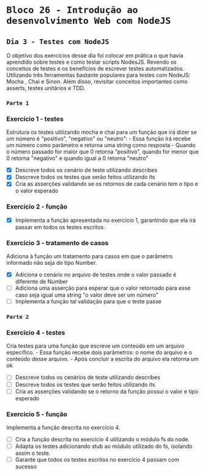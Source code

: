 # `Bloco 26 - Introdução ao desenvolvimento Web com NodeJS`

## `Dia 3 - Testes com NodeJS`

O objetivo dos exercícios desse dia foi colocar em prática o que havia aprendido sobre testes e como testar scripts NodesJS. Revendo os conceitos de testes e os benefícios de escrever testes automatizados. Utilizando três ferramentas bastante populares para testes com NodeJS: Mocha , Chai e Sinon. Além disso, revisitar conceitos importantes como asserts, testes unitários e TDD.

### `Parte 1`

### Exercício 1 - testes

Estrutura os testes utilizando mocha e chai para um função que irá dizer se um número é "positivo", "negativo" ou "neutro":
    - Essa função irá recebe um número como parâmetro e retorna uma string como resposta
    - Quando o número passado for maior que 0 retorna "positivo", quando for menor que 0 retorna "negativo" e quando igual a 0 retorna "neutro"

- [x] Descreve todos os cenário de teste utilizando describes
- [x] Descreve todos os testes que serão feitos utilizando its
- [x] Cria as asserções validando se os retornos de cada cenário tem o tipo e o valor esperado

### Exercício 2 - função

- [x] Implementa a função apresentada no exercício 1, garantindo que ela irá passar em todos os testes escritos.

### Exercício 3 - tratamento de casos

Adiciona à função um tratamento para casos em que o parâmetro informado não seja do tipo Number.

- [x] Adiciona o cenário no arquivo de testes onde o valor passado é diferente de Number
- [ ] Adiciona uma asserção para esperar que o valor retornado para esse caso seja igual uma string "o valor deve ser um número"
- [ ] Implementa a função tal validação para que o teste passe

### `Parte 2`

### Exercício 4 - testes

Cria testes para uma função que escreve um conteúdo em um arquivo específico.
    - Essa função recebe dois parâmetros: o nome do arquivo e o conteúdo desse arquivo.
    - Após concluir a escrita do arquivo ela retorna um ok

- [ ] Descreve todos os cenários de teste utilizando describes
- [ ] Descreve todos os testes que serão feitos utilizando its
- [ ] Cria as asserções validando se o retorno da função possui o valor e tipo esperado

### Exercício 5 - função

Implementa a função descrita no exercício 4.

- [ ] Cria a função descrita no exercício 4 utilizando o módulo fs do node.
- [ ] Adapta os testes adicionando stub ao módulo utilizado do fs, isolando assim o teste.
- [ ] Garante que todos os testes escritos no exercício 4 passam com sucesso
